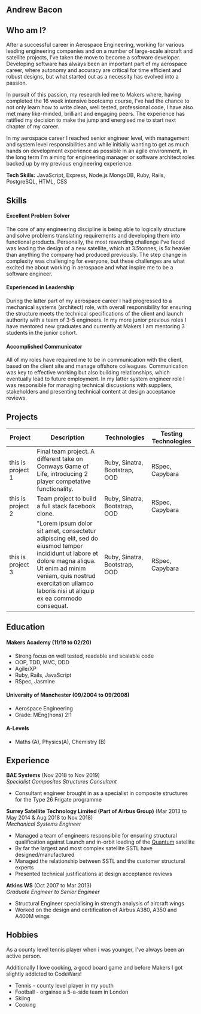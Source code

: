 ## Andrew Bacon

## Who am I?

After a successful career in Aerospace Engineering, working for various leading engineering companies and on a number of large-scale aircraft and satellite projects, I’ve taken the move to become a software developer. Developing software has always been an important part of my aerospace career, where autonomy and accuracy are critical for time efficient and robust designs, but what started out as a necessity has evolved into a passion.

In pursuit of this passion, my research led me to Makers where, having completed the 16 week intensive bootcamp course, I’ve had the chance to not only learn how to write clean, well tested, professional code, I have also met many like-minded, brilliant and engaging peers. The experience has ratified my decision to make the jump and energised me to start next chapter of my career.

In my aerospace career I reached senior engineer level, with management and system level responsibilities and while initially wanting to get as much hands on development experience as possible in an agile environment, in the long term I’m aiming for engineering manager or software architect roles backed up by my previous engineering experience.

**Tech Skills:** JavaScript, Express, Node.js MongoDB, Ruby, Rails, PostgreSQL, HTML, CSS

## Skills

#### Excellent Problem Solver

The core of any engineering discipline is being able to logically structure and solve problems translating requirements and developing them into functional products. Personally, the most rewarding challenge I've faced was leading the design of a new satellite, which at 3.5tonnes, is 5x heavier than anything the company had produced previously. The step change in complexity was challenging for everyone, but these challenges are what excited me about working in aerospace and what inspire me to be a software engineer.

#### Experienced in Leadership

During the latter part of my aerospace career I had progressed to a mechanical systems (architect) role, with overall responsibility for ensuring the structure meets the technical specifications of the client and launch authority with a team of 3-5 engineers. In my more junior previous roles I have mentored new graduates and currently at Makers I am mentoring 3 students in the junior cohort.

#### Accomplished Communicator

All of my roles have required me to be in communication with the client, based on the client site and manage offshore colleagues. Communication was key to effective working but also building relationships, which eventually lead to future employment. In my latter system engineer role I was responsible for managing technical discussions with suppliers, stakeholders and presenting technical content at design acceptance reviews.

## Projects

| Project           | Description                                                                                                                                                                                                                              | Technologies                  | Testing Technologies |
| ----------------- | ---------------------------------------------------------------------------------------------------------------------------------------------------------------------------------------------------------------------------------------- | ----------------------------- | -------------------- |
| this is project 1 | Final team project. A different take on Conways Game of Life, introducing 2 player competative functionality.                                                                                                                            | Ruby, Sinatra, Bootstrap, OOD | RSpec, Capybara      |
| this is project 2 | Team project to build a full stack facebook clone.                                                                                                                                                                                       | Ruby, Sinatra, Bootstrap, OOD | RSpec, Capybara      |
| this is project 3 | "Lorem ipsum dolor sit amet, consectetur adipiscing elit, sed do eiusmod tempor incididunt ut labore et dolore magna aliqua. Ut enim ad minim veniam, quis nostrud exercitation ullamco laboris nisi ut aliquip ex ea commodo consequat. | Ruby, Sinatra, Bootstrap, OOD | RSpec, Capybara      |

## Education

#### Makers Academy (11/19 to 02/20)

- Strong focus on well tested, readable and scalable code
- OOP, TDD, MVC, DDD
- Agile/XP
- Ruby, Rails, JavaScript
- RSpec, Jasmine

#### University of Manchester (09/2004 to 09/2008)

- Aerospace Engineering
- Grade: MEng(hons) 2:1

#### A-Levels

- Maths (A), Physics(A), Chemistry (B)

## Experience

**BAE Systems** (Nov 2018 to Nov 2019)  
_Specialist Composites Structures Consultant_

- Consultant engineer brought in as a specialist in composite structures for the Type 26 Frigate programme

**Surrey Satellite Technology Limited (Part of Airbus Group)** (Mar 2013 to May 2014 & Aug 2018 to Nov 2018)  
_Mechanical Systems Engineer_

- Managed a team of engineers responsibile for ensuring structural qualification against Launch and in-orbit loading of the [Quantum](http://www.esa.int/Applications/Telecommunications_Integrated_Applications/Quantum) satellite
- By far the largest and most complex satellite SSTL have designed/manufactured
- Managed the relationship between SSTL and the customer structural experts
- Presented technical justifications at design acceptance reviews

**Atkins WS** (Oct 2007 to Mar 2013)  
_Graduate Engineer to Senior Engineer_

- Structural Engineer specialising in strength analysis of aircraft wings
- Worked on the design and certification of Airbus A380, A350 and A400M wings

## Hobbies

As a county level tennis player when i was younger, I've always been an active person.

Additionally I love cooking, a good board game and before Makers I got slightly addicted to CodeWars!

- Tennis - county level player in my youth
- Football - orgainse a 5-a-side team in London
- Skiing
- Cooking
